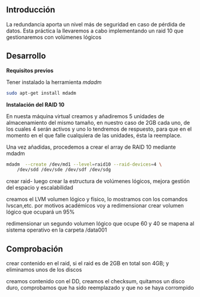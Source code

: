 ## Introducción

La redundancia aporta un nivel más de seguridad en caso de pérdida de datos. Esta práctica la llevaremos a cabo implementando un raid 10 que gestionaremos con volúmenes lógicos


## Desarrollo

**Requisitos previos**

Tener instalado la herramienta *mdadm*
```bash
sudo apt-get install mdadm
```
**Instalación del RAID 10**

En nuesta máquina virtual creamos y añadiremos 5 unidades de almacenamiento del mismo tamaño, en nuestro caso de 2GB cada uno, de los cuales 4 serán activos y uno lo tendremos de respuesto, para que en el momento en el que falle cualquiera de las unidades, ésta la reemplace. 

Una vez añadidas, procedemos a crear el array de RAID 10 mediante mdadm
```bash
mdadm  --create /dev/md1 --level=raid10 --raid-devices=4 \
    /dev/sdd /dev/sde /dev/sdf /dev/sdg
```

crear raid-
luego crear la estructura de volúmenes lógicos, mejora gestión del espacio y escalabilidad



creamos el LVM volumen lógico y físico, lo mostramos con los comandos lvscan,etc. por motivos académicos voy a redimensionar
crear volumen lógico que ocupará un 95%

redimensionar un segundo volumen lógico que ocupe 60 y 40
se mapena al sistema operativo en la carpeta /data001



## Comprobación

crear contenido en el raid, si el raid es de 2GB en total son 4GB; y eliminamos unos de los discos

creamos contenido con el DD, creamos el checksum, quitamos un disco duro, comprobamos que ha sido reemplazado y que no se haya corrompido

